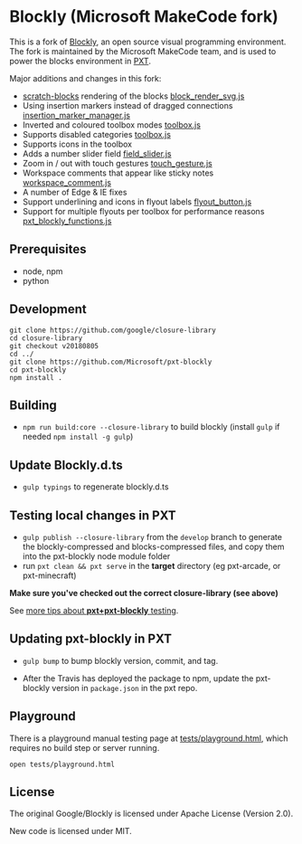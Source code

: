 # Blockly (Microsoft MakeCode fork)

This is a fork of [Blockly](https://github.com/google/blockly/), an open source visual programming environment.
The fork is maintained by the Microsoft MakeCode team, and is used to power the blocks environment in [PXT](https://github.com/Microsoft/pxt).


Major additions and changes in this fork:
* [scratch-blocks](https://github.com/llk/scratch-blocks) rendering of the blocks [block_render_svg.js](https://github.com/Microsoft/pxt-blockly/blob/develop/core/block_render_svg.js)
* Using insertion markers instead of dragged connections [insertion_marker_manager.js](https://github.com/Microsoft/pxt-blockly/blob/develop/core/insertion_marker_manager.js)
* Inverted and coloured toolbox modes [toolbox.js](https://github.com/Microsoft/pxt-blockly/blob/develop/core/toolbox.js#L428) 
* Supports disabled categories [toolbox.js](https://github.com/Microsoft/pxt-blockly/blob/develop/core/toolbox.js#L360)
* Supports icons in the toolbox
* Adds a number slider field [field_slider.js](https://github.com/Microsoft/pxt-blockly/blob/develop/core/field_slider.js)
* Zoom in / out with touch gestures [touch_gesture.js](https://github.com/Microsoft/pxt-blockly/blob/develop/core/touch_gesture.js)
* Workspace comments that appear like sticky notes [workspace_comment.js](https://github.com/Microsoft/pxt-blockly/blob/develop/core/workspace_comment.js)
* A number of Edge & IE fixes
* Support underlining and icons in flyout labels [flyout_button.js](https://github.com/Microsoft/pxt-blockly/blob/develop/core/flyout_button.js#L203)
* Support for multiple flyouts per toolbox for performance reasons [pxt_blockly_functions.js](https://github.com/Microsoft/pxt-blockly/blob/develop/core/pxt_blockly_functions.js#L650)

## Prerequisites

* node, npm
* python

## Development

```
git clone https://github.com/google/closure-library
cd closure-library
git checkout v20180805
cd ../
git clone https://github.com/Microsoft/pxt-blockly
cd pxt-blockly
npm install .
```

## Building

* `npm run build:core --closure-library` to build blockly (install ``gulp`` if needed ``npm install -g gulp``)

## Update Blockly.d.ts

* `gulp typings` to regenerate blockly.d.ts

## Testing local changes in PXT

* `gulp publish --closure-library` from the ``develop`` branch to generate the blockly-compressed and blocks-compressed files, and copy them into the pxt-blockly node module folder
* run `pxt clean && pxt serve` in the **target** directory (eg pxt-arcade, or pxt-minecraft)

**Make sure you've checked out the correct closure-library (see above)**

See [more tips about **pxt+pxt-blockly** testing](https://github.com/Microsoft/pxt/tree/master/scripts).

## Updating pxt-blockly in PXT

* `gulp bump` to bump blockly version, commit, and tag.

* After the Travis has deployed the package to npm, update the pxt-blockly version in `package.json` in the pxt repo.

## Playground

There is a playground manual testing page at [tests/playground.html](./tests/playground.html), which requires no build step or server running.

`open tests/playground.html`

## License

The original Google/Blockly is licensed under Apache License (Version 2.0).

New code is licensed under MIT.
